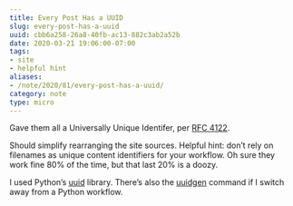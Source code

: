 ```yaml
---
title: Every Post Has a UUID
slug: every-post-has-a-uuid
uuid: cbb6a258-26a8-40fb-ac13-882c3ab2a52b
date: 2020-03-21 19:06:00-07:00
tags:
- site
- helpful hint
aliases:
- /note/2020/81/every-post-has-a-uuid/
category: note
type: micro
---
```

Gave them all a Universally Unique Identifer, per
[RFC 4122](http://www.faqs.org/rfcs/rfc4122.html).

Should simplify rearranging the site sources. Helpful hint: don’t rely
on filenames as unique content identifiers for your workflow. Oh sure
they work fine 80% of the time, but that last 20% is a doozy.

I used Python’s [uuid](https://docs.python.org/3/library/uuid.html)
library. There’s also the
[uuidgen](http://bigdatums.net/2016/10/01/generate-uuid-linux/) command
if I switch away from a Python workflow.